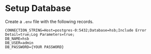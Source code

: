 # Setup Database

Create a `.env` file with the following records.

```env
CONNECTION_STRING=Host=postgres-0:5432;Database=hsb;Include Error Detail=true;Log Parameters=true;
DB_NAME=hsb
DB_USER=admin
DB_PASSWORD={YOUR PASSWORD}
```
